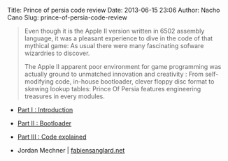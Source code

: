 Title: Prince of persia code review
Date: 2013-06-15 23:06
Author: Nacho Cano
Slug: prince-of-persia-code-review

> Even though it is the Apple II version written in 6502 assembly
> language, it was a pleasant experience to dive in the code of that
> mythical game: As usual there were many fascinating sofware wizardries
> to discover.
>
> The Apple II apparent poor environment for game programming was
> actually ground to unmatched innovation and creativity : From
> self-modifying code, in-house bootloader, clever floppy disc format to
> skewing lookup tables: Prince Of Persia features engineering treasures
> in every modules.

- [Part I : Introduction][]
- [Part II : Bootloader][]
- [Part III : Code explained][]

- Jordan Mechner | [fabiensanglard.net][Part I : Introduction]

  [Part I : Introduction]: http://fabiensanglard.net/prince_of_persia/index.php
    "Part I : Introduction"
  [Part II : Bootloader]: http://fabiensanglard.net/prince_of_persia/pop_boot.php
    "Part II : Bootloader"
  [Part III : Code explained]: http://fabiensanglard.net/prince_of_persia/pop_boot2.php
    "Prince of persia code review"
